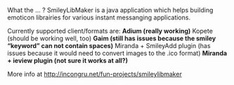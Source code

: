 What the … ?
SmileyLibMaker is a java application which helps building emoticon librairies for various instant messanging applications.

Currently supported client/formats are:
**Adium (really working)** Kopete (should be working well, too)
**Gaim (still has issues because the smiley “keyword” can not contain spaces)** Miranda + SmileyAdd plugin (has issues because it would need to convert images to the .ico format)
**Miranda + ieview plugin (not sure it works at all?)**

More info at http://incongru.net/fun-projects/smileylibmaker